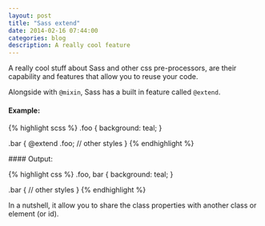 ```yaml
---
layout: post
title: "Sass extend"
date: 2014-02-16 07:44:00
categories: blog
description: A really cool feature
---
```


<div class="wrapper" markdown="1">
A really cool stuff about Sass and other css pre-processors, are their capability and features that allow you to reuse your code.

Alongside with `@mixin`, Sass has a built in feature called `@extend`.

#### Example:
</div>

{% highlight scss %}
.foo {
  background: teal;
}

.bar {
  @extend .foo;
  // other styles
}
{% endhighlight %}

<div class="wrapper" markdown="1">
#### Output:
</div>

{% highlight css %}
.foo,
bar {
  background: teal;
}

.bar {
  // other styles
}
{% endhighlight %}

<div class="wrapper" markdown="1">
In a nutshell, it allow you to share the class properties with another class or element (or id).
</div>

